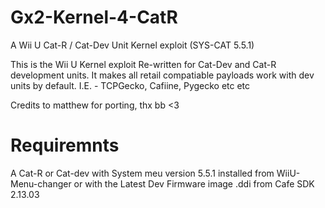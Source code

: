 # Gx2-Kernel-4-CatR
A Wii U Cat-R / Cat-Dev Unit Kernel exploit  (SYS-CAT 5.5.1)

This is the Wii U Kernel exploit Re-written for Cat-Dev and Cat-R development units.
It makes all retail compatiable payloads work with dev units by default.
I.E. - TCPGecko, Cafiine, Pygecko etc etc

Credits to matthew for porting, thx bb <3

# Requiremnts 
A Cat-R or Cat-dev with System meu version 5.5.1 installed from WiiU-Menu-changer
or with the Latest Dev Firmware image .ddi from Cafe SDK 2.13.03
